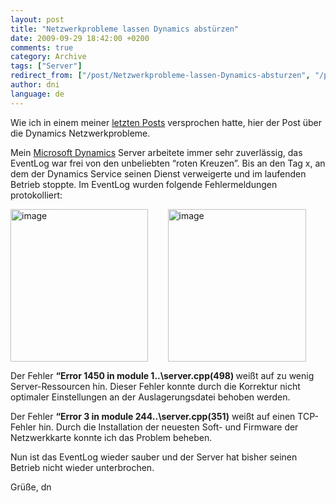 ```yaml
---
layout: post
title: "Netzwerkprobleme lassen Dynamics abstürzen"
date: 2009-09-29 18:42:00 +0200
comments: true
category: Archive
tags: ["Server"]
redirect_from: ["/post/Netzwerkprobleme-lassen-Dynamics-absturzen", "/post/netzwerkprobleme-lassen-dynamics-absturzen"]
author: dni
language: de
---
```

<!-- more -->
<p>Wie ich in einem meiner <a href="/post/Fehler-bei-HP-Netzwerkkarten-Update.aspx" target="_blank">letzten Posts</a> versprochen hatte, hier der Post über die Dynamics Netzwerkprobleme.</p>  <p>Mein <a href="http://www.microsoft.com/germany/dynamics/" target="_blank">Microsoft Dynamics</a> Server arbeitete immer sehr zuverlässig, das EventLog war frei von den unbeliebten “roten Kreuzen”. Bis an den Tag x, an dem der Dynamics Service seinen Dienst verweigerte und im laufenden Betrieb stoppte. Im EventLog wurden folgende Fehlermeldungen protokolliert:</p>  <p><a href="/assets/archive/image_74.png" target="_blank"><img style="border-right-width: 0px; display: inline; border-top-width: 0px; border-bottom-width: 0px; margin-left: 0px; border-left-width: 0px; margin-right: 0px" title="image" border="0" alt="image" align="left" src="/assets/archive/image_thumb_74.png" width="220" height="244" /></a><a href="/assets/archive/image_75.png" target="_blank"><img style="border-right-width: 0px; display: block; float: none; border-top-width: 0px; border-bottom-width: 0px; margin-left: auto; border-left-width: 0px; margin-right: auto" title="image" border="0" alt="image" src="/assets/archive/image_thumb_75.png" width="221" height="244" /></a> </p>  <p>Der Fehler <strong>“Error 1450 in module 1..\server.cpp(498) </strong>weißt auf zu wenig Server-Ressourcen hin. Dieser Fehler konnte durch die Korrektur nicht optimaler Einstellungen an der Auslagerungsdatei behoben werden.</p>  <p>Der Fehler <strong>“Error 3 in module 244..\server.cpp(351)</strong> weißt auf einen TCP-Fehler hin. Durch die Installation der neuesten Soft- und Firmware der Netzwerkkarte konnte ich das Problem beheben.</p>  <p>Nun ist das EventLog wieder sauber und der Server hat bisher seinen Betrieb nicht wieder unterbrochen.</p>  <p>Grüße, dn</p>

